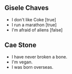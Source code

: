 ## Gisele Chaves

- I don't like Coke [true]
- I run a marathon [true]
- I'm afraid of aliens [false]

## Cae Stone

- I have never broken a bone.
- I'm vegan.
- I was born overseas.

